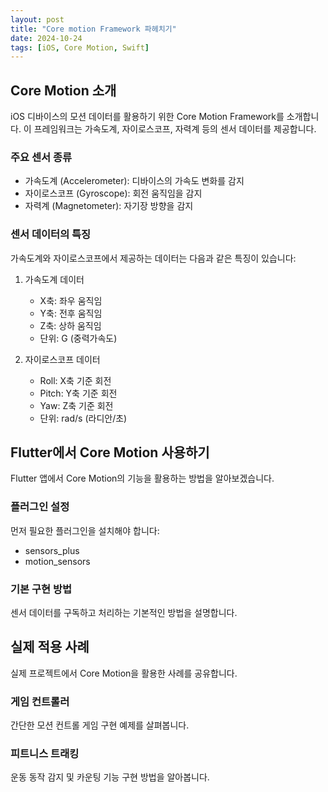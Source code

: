 ```yaml
---
layout: post
title: "Core motion Framework 파헤치기"
date: 2024-10-24
tags: [iOS, Core Motion, Swift]
---
```


## Core Motion 소개
iOS 디바이스의 모션 데이터를 활용하기 위한 Core Motion Framework를 소개합니다. 이 프레임워크는 가속도계, 자이로스코프, 자력계 등의 센서 데이터를 제공합니다.

### 주요 센서 종류
- 가속도계 (Accelerometer): 디바이스의 가속도 변화를 감지
- 자이로스코프 (Gyroscope): 회전 움직임을 감지
- 자력계 (Magnetometer): 자기장 방향을 감지

### 센서 데이터의 특징
가속도계와 자이로스코프에서 제공하는 데이터는 다음과 같은 특징이 있습니다:

1. 가속도계 데이터
   - X축: 좌우 움직임
   - Y축: 전후 움직임
   - Z축: 상하 움직임
   - 단위: G (중력가속도)

2. 자이로스코프 데이터
   - Roll: X축 기준 회전
   - Pitch: Y축 기준 회전
   - Yaw: Z축 기준 회전
   - 단위: rad/s (라디안/초)

## Flutter에서 Core Motion 사용하기
Flutter 앱에서 Core Motion의 기능을 활용하는 방법을 알아보겠습니다.

### 플러그인 설정
먼저 필요한 플러그인을 설치해야 합니다:
- sensors_plus
- motion_sensors

### 기본 구현 방법
센서 데이터를 구독하고 처리하는 기본적인 방법을 설명합니다.

## 실제 적용 사례
실제 프로젝트에서 Core Motion을 활용한 사례를 공유합니다.

### 게임 컨트롤러
간단한 모션 컨트롤 게임 구현 예제를 살펴봅니다.

### 피트니스 트래킹
운동 동작 감지 및 카운팅 기능 구현 방법을 알아봅니다.

